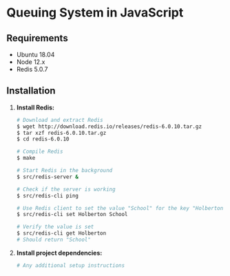 # Queuing System in JavaScript

## Requirements

- Ubuntu 18.04
- Node 12.x
- Redis 5.0.7

## Installation

1. **Install Redis:**

    ```bash
    # Download and extract Redis
    $ wget http://download.redis.io/releases/redis-6.0.10.tar.gz
    $ tar xzf redis-6.0.10.tar.gz
    $ cd redis-6.0.10

    # Compile Redis
    $ make

    # Start Redis in the background
    $ src/redis-server &

    # Check if the server is working
    $ src/redis-cli ping

    # Use Redis client to set the value "School" for the key "Holberton"
    $ src/redis-cli set Holberton School

    # Verify the value is set
    $ src/redis-cli get Holberton
    # Should return "School"
    ```

2. **Install project dependencies:**
   ```bash
   # Any additional setup instructions
